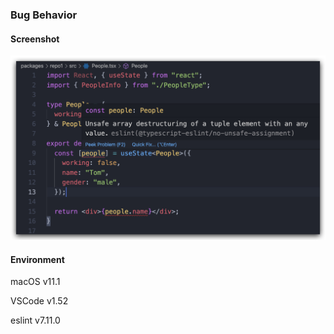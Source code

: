 ### Bug Behavior

#### Screenshot
![](./screenshot.jpg)

#### Environment
macOS v11.1

VSCode v1.52

eslint v7.11.0
